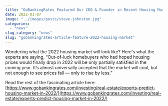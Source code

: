 ```yaml
---
title: "GoBankingRates Featured Our CEO & Founder in Recent Housing Market Article Titled “Experts Predict What the Housing Market Will Look Like in 2022”"
date: 2022-01-07
image: "../images/posts/steve-johnston.jpg"
categories:
  - "news"
slug_category: "news"
slug: "gobankingrates-article-feature-2022-housing-market"
---
```


Wondering what the 2022 housing market will look like? Here's what the experts are saying, “Out-of-luck homebuyers who
had hoped housing prices would finally drop in 2022 will be only partially satisfied in the coming year. It’s almost
universally accepted that the market will cool, but not enough to see prices fall — only to rise by less.”

Read the rest of the fascinating article
here: [https://www.gobankingrates.com/investing/real-estate/experts-predict-housing-market-in-2022/](https://www.gobankingrates.com/investing/real-estate/experts-predict-housing-market-in-2022/)
